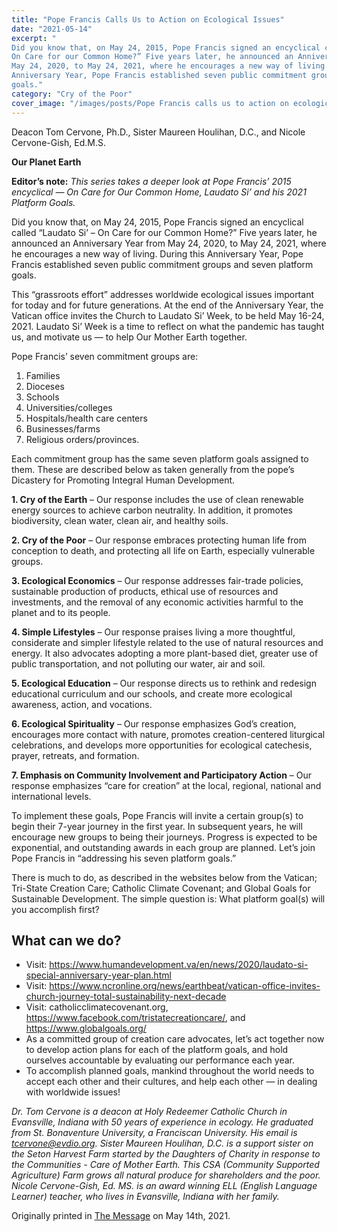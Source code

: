 ```yaml
---
title: "Pope Francis Calls Us to Action on Ecological Issues"
date: "2021-05-14"
excerpt: "
Did you know that, on May 24, 2015, Pope Francis signed an encyclical called “Laudato Si’ –
On Care for our Common Home?” Five years later, he announced an Anniversary Year from
May 24, 2020, to May 24, 2021, where he encourages a new way of living. During this
Anniversary Year, Pope Francis established seven public commitment groups and seven platform
goals."
category: "Cry of the Poor"
cover_image: "/images/posts/Pope Francis calls us to action on ecological issues.jpg"
---
```


Deacon Tom Cervone, Ph.D., Sister Maureen Houlihan, D.C., and Nicole Cervone-Gish, Ed.M.S.

**Our Planet Earth**

**Editor’s note:**
_This series takes a deeper look at Pope Francis’ 2015 encyclical ― On Care for Our Common
Home, Laudato Si’ and his 2021 Platform Goals._

Did you know that, on May 24, 2015, Pope Francis signed an encyclical called “Laudato Si’ –
On Care for our Common Home?” Five years later, he announced an Anniversary Year from
May 24, 2020, to May 24, 2021, where he encourages a new way of living. During this
Anniversary Year, Pope Francis established seven public commitment groups and seven platform
goals.

This “grassroots effort” addresses worldwide ecological issues important for today and for future
generations. At the end of the Anniversary Year, the Vatican office invites the Church to
Laudato Si’ Week, to be held May 16-24, 2021. Laudato Si’ Week is a time to reflect on what
the pandemic has taught us, and motivate us ― to help Our Mother Earth together.

Pope Francis’ seven commitment groups are:

1. Families
2. Dioceses
3. Schools
4. Universities/colleges
5. Hospitals/health care centers
6. Businesses/farms
7. Religious orders/provinces.

Each commitment group has the same seven platform goals assigned to them. These are
described below as taken generally from the pope’s Dicastery for Promoting Integral Human
Development.

**1. Cry of the Earth** – Our response includes the use of clean renewable energy sources to
achieve carbon neutrality. In addition, it promotes biodiversity, clean water, clean air, and
healthy soils.

**2. Cry of the Poor** – Our response embraces protecting human life from conception to
death, and protecting all life on Earth, especially vulnerable groups.

**3. Ecological Economics** – Our response addresses fair-trade policies, sustainable
production of products, ethical use of resources and investments, and the removal of any
economic activities harmful to the planet and to its people.

**4. Simple Lifestyles** – Our response praises living a more thoughtful, considerate and
simpler lifestyle related to the use of natural resources and energy. It also advocates
adopting a more plant-based diet, greater use of public transportation, and not polluting
our water, air and soil.

**5. Ecological Education** – Our response directs us to rethink and redesign educational
curriculum and our schools, and create more ecological awareness, action, and vocations.

**6. Ecological Spirituality** – Our response emphasizes God’s creation, encourages more
contact with nature, promotes creation-centered liturgical celebrations, and develops
more opportunities for ecological catechesis, prayer, retreats, and formation.

**7. Emphasis on Community Involvement and Participatory Action** – Our response
emphasizes “care for creation” at the local, regional, national and international levels.

To implement these goals, Pope Francis will invite a certain group(s) to begin their 7-year
journey in the first year. In subsequent years, he will encourage new groups to being their
journeys. Progress is expected to be exponential, and outstanding awards in each group are
planned. Let’s join Pope Francis in “addressing his seven platform goals.”

There is much to do, as described in the websites below from the Vatican; Tri-State Creation
Care; Catholic Climate Covenant; and Global Goals for Sustainable Development. The simple
question is: What platform goal(s) will you accomplish first?

## What can we do?

- Visit: https://www.humandevelopment.va/en/news/2020/laudato-si-special-anniversary-year-plan.html
- Visit: https://www.ncronline.org/news/earthbeat/vatican-office-invites-church-journey-total-sustainability-next-decade
- Visit: catholicclimatecovenant.org, https://www.facebook.com/tristatecreationcare/, and
  https://www.globalgoals.org/
- As a committed group of creation care advocates, let’s act together now to develop action
  plans for each of the platform goals, and hold ourselves accountable by evaluating our
  performance each year.
- To accomplish planned goals, mankind throughout the world needs to accept each other
  and their cultures, and help each other ― in dealing with worldwide issues!

_Dr. Tom Cervone is a deacon at Holy Redeemer Catholic Church in Evansville, Indiana with 50
years of experience in ecology. He graduated from St. Bonaventure University, a Franciscan
University. His email is tcervone@evdio.org. Sister Maureen Houlihan, D.C. is a support sister
on the Seton Harvest Farm started by the Daughters of Charity in response to the Communities -
Care of Mother Earth. This CSA (Community Supported Agriculture) Farm grows all natural
produce for shareholders and the poor. Nicole Cervone-Gish, Ed. MS. is an award winning ELL
(English Language Learner) teacher, who lives in Evansville, Indiana with her family._

Originally printed in [The Message](https://evdiomessage.org/) on May 14th, 2021.
